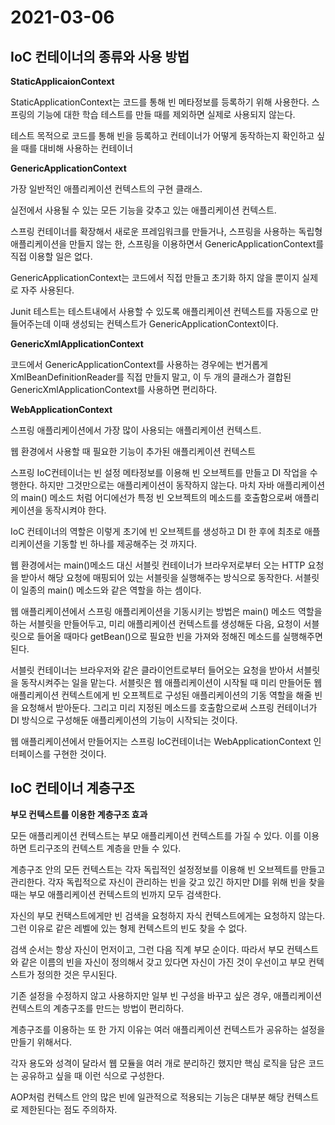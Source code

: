 # 2021-03-06

## IoC 컨테이너의 종류와 사용 방법

**StaticApplicaionContext**

StaticApplicationContext는 코드를 통해 빈 메타정보를 등록하기 위해 사용한다. 스프링의 기능에 대한 학습 테스트를 만들 때를 제외하면 실제로 사용되지 않는다.

테스트 목적으로 코드를 통해 빈을 등록하고 컨테이너가 어떻게 동작하는지 확인하고 싶을 때를 대비해 사용하는 컨테이너

**GenericApplicationContext**

가장 일반적인 애플리케이션 컨텍스트의 구현 클래스.

실전에서 사용될 수 있는 모든 기능을 갖추고 있는 애플리케이션 컨텍스트.

스프링 컨테이너를 확장해서 새로운 프레임워크를 만들거나, 스프링을 사용하는 독립형 애플리케이션을 만들지 않는 한, 스프링을 이용하면서 GenericApplicationContext를 직접 이용할 일은 없다.

GenericApplicationContext는 코드에서 직접 만들고 초기화 하지 않을 뿐이지 실제로 자주 사용된다.

Junit 테스트는 테스트내에서 사용할 수 있도록 애플리케이션 컨텍스트를 자동으로 만들어주는데 이때 생성되는 컨텍스트가 GenericApplicationContext이다.

**GenericXmlApplicationContext**

코드에서 GenericApplicationContext를 사용하는 경우에는 번거롭게 XmlBeanDefinitionReader를 직접 만들지 말고, 이 두 개의 클래스가 결합된 GenericXmlApplicationContext를 사용하면 편리하다.

**WebApplicationContext**

스프링 애플리케이션에서 가장 많이 사용되는 애플리케이션 컨텍스트.

웹 환경에서 사용할 때 필요한 기능이 추가된 애플리케이션 컨텍스트

스프링 IoC컨테이너는 빈 설정 메타정보를 이용해 빈 오브젝트를 만들고 DI 작업을 수행한다. 하지만 그것만으로는 애플리케이션이 동작하지 않는다. 마치 자바 애플리케이션의 main\(\) 메소드 처럼 어디에선가 특정 빈 오브젝트의 메소드를 호출함으로써 애플리케이션을 동작시켜야 한다.

IoC 컨테이너의 역할은 이렇게 초기에 빈 오브젝트를 생성하고 DI 한 후에 최초로 애플리케이션을 기동할 빈 하나를 제공해주는 것 까지다.

웹 환경에서는 main\(\)메소드 대신 서블릿 컨테이너가 브라우저로부터 오는 HTTP 요청을 받아서 해당 요청에 매핑되어 있는 서블릿을 실행해주는 방식으로 동작한다. 서블릿이 일종의 main\(\) 메소드와 같은 역할을 하는 셈이다.

웹 애플리케이션에서 스프링 애플리케이션을 기동시키는 방법은 main\(\) 메소드 역할을 하는 서블릿을 만들어두고, 미리 애플리케이션 컨텍스트를 생성해둔 다음, 요청이 서블릿으로 들어올 때마다 getBean\(\)으로 필요한 빈을 가져와 정해진 메소드를 실행해주면 된다.

서블릿 컨테이너는 브라우저와 같은 클라이언트로부터 들어오는 요청을 받아서 서블릿을 동작시켜주는 일을 맡는다. 서블릿은 웹 애플리케이션이 시작될 때 미리 만들어둔 웹 애플리케이션 컨텍스트에게 빈 오프젝트로 구성된 애플리케이션의 기동 역할을 해줄 빈을 요청해서 받아둔다. 그리고 미리 지정된 메소드를 호출함으로써 스프링 컨테이너가 DI 방식으로 구성해둔 애플리케이션의 기능이 시작되는 것이다.

웹 애플리케이션에서 만들어지는 스프링 IoC컨테이너는 WebApplicationContext 인터페이스를 구현한 것이다.

## IoC 컨테이너 계층구조

**부모 컨텍스트를 이용한 계층구조 효과**

모든 애플리케이션 컨텍스트는 부모 애플리케이션 컨텍스트를 가질 수 있다. 이를 이용하면 트리구조의 컨텍스트 계층을 만들 수 있다.

계층구조 안의 모든 컨텍스트는 각자 독립적인 설정정보를 이용해 빈 오브젝트를 만들고 관리한다. 각자 독립적으로 자신이 관리하는 빈을 갖고 있긴 하지만 DI를 위해 빈을 찾을때는 부모 애플리케이션 컨텍스트의 빈까지 모두 검색한다.

자신의 부모 컨택스트에게만 빈 검색을 요청하지 자식 컨텍스트에게는 요청하지 않는다. 그런 이유로 같은 레벨에 있는 형제 컨텍스트의 빈도 찾을 수 없다.

검색 순서는 항상 자신이 먼저이고, 그런 다음 직계 부모 순이다. 따라서 부모 컨텍스트와 같은 이름의 빈을 자신이 정의해서 갖고 있다면 자신이 가진 것이 우선이고 부모 컨텍스트가 정의한 것은 무시된다.

기존 설정을 수정하지 않고 사용하지만 일부 빈 구성을 바꾸고 싶은 경우, 애플리케이션 컨텍스트의 계층구조를 만드는 방법이 편리하다.

계층구조를 이용하는 또 한 가지 이유는 여러 애플리케이션 컨텍스트가 공유하는 설정을 만들기 위해서다.

각자 용도와 성격이 달라서 웹 모듈을 여러 개로 분리하긴 했지만 핵심 로직을 담은 코드는 공유하고 싶을 때 이런 식으로 구성한다.

AOP처럼 컨텍스트 안의 많은 빈에 일관적으로 적용되는 기능은 대부분 해당 컨텍스트로 제한된다는 점도 주의하자.

